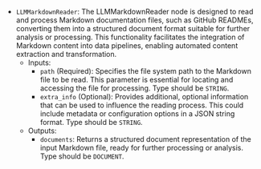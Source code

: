- `LLMMarkdownReader`: The LLMMarkdownReader node is designed to read and process Markdown documentation files, such as GitHub READMEs, converting them into a structured document format suitable for further analysis or processing. This functionality facilitates the integration of Markdown content into data pipelines, enabling automated content extraction and transformation.
    - Inputs:
        - `path` (Required): Specifies the file system path to the Markdown file to be read. This parameter is essential for locating and accessing the file for processing. Type should be `STRING`.
        - `extra_info` (Optional): Provides additional, optional information that can be used to influence the reading process. This could include metadata or configuration options in a JSON string format. Type should be `STRING`.
    - Outputs:
        - `documents`: Returns a structured document representation of the input Markdown file, ready for further processing or analysis. Type should be `DOCUMENT`.

